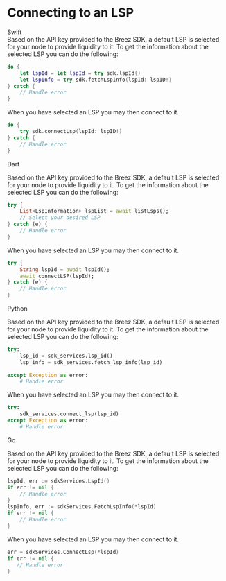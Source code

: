 # Connecting to an LSP

<custom-tabs category="lang">
<div slot="title">Swift</div>
<section>
Based on the API key provided to the Breez SDK, a default LSP is selected for your node to provide liquidity to it. To get the information about the selected LSP you can do the following:

```swift
do {
    let lspId = let lspId = try sdk.lspId() 
    let lspInfo = try sdk.fetchLspInfo(lspId: lspID!)
} catch {
    // Handle error
}
```

When you have selected an LSP you may then connect to it.

```swift
do {
    try sdk.connectLsp(lspId: lspID!)
} catch {
    // Handle error
}
```

</section>

<div slot="title">Dart</div>
<section>

Based on the API key provided to the Breez SDK, a default LSP is selected for your node to provide liquidity to it. To get the information about the selected LSP you can do the following:

```dart
try {
    List<LspInformation> lspList = await listLsps();
    // Select your desired LSP 
} catch (e) {
    // Handle error
}
```

When you have selected an LSP you may then connect to it.

```dart
try {
    String lspId = await lspId();
    await connectLSP(lspId);
} catch (e) {
    // Handle error
}
```
</section>
<div slot="title">Python</div>
<section>

Based on the API key provided to the Breez SDK, a default LSP is selected for your node to provide liquidity to it. To get the information about the selected LSP you can do the following:

```python 
try: 
    lsp_id = sdk_services.lsp_id()
    lsp_info = sdk_services.fetch_lsp_info(lsp_id)
   
except Exception as error:
    # Handle error
```

When you have selected an LSP you may then connect to it.

```python
try: 
    sdk_services.connect_lsp(lsp_id)
except Exception as error:
    # Handle error
```

</section>
<div slot="title">Go</div>
<section>

Based on the API key provided to the Breez SDK, a default LSP is selected for your node to provide liquidity to it. To get the information about the selected LSP you can do the following:


```go
lspId, err := sdkServices.LspId()
if err != nil {
    // Handle error
}
lspInfo, err := sdkServices.FetchLspInfo(*lspId)
if err != nil {
    // Handle error
}
 ```

 When you have selected an LSP you may then connect to it.

 ```go
err = sdkServices.ConnectLsp(*lspId)
if err != nil {
    // Handle error
}
 ```

</custom-tabs>